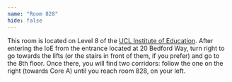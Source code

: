 ```yaml
---
name: "Room 828"
hide: false
---
```


This room is located on Level 8 of the [UCL Institute of Education](https://www.ucl.ac.uk/ioe/about-ioe/contact-ioe/visitor-accessibility).
After entering the IoE from the entrance located at 20 Bedford Way, turn right to go towards the lifts (or the stairs in front of them, if you prefer) and go to the 8th floor.
Once there, you will find two corridors: follow the one on the right (towards Core A) until you reach room 828, on your left.
